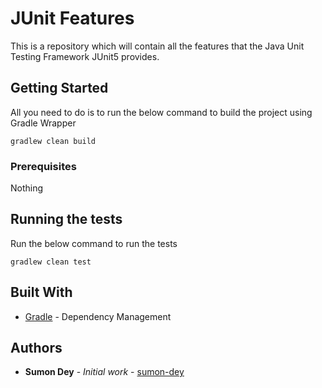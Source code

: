 # JUnit Features

This is a repository which will contain all the features that the Java Unit Testing Framework JUnit5 
provides. 

## Getting Started

All you need to do is to run the below command to build the project using Gradle Wrapper

```
gradlew clean build
```

### Prerequisites

Nothing


## Running the tests

Run the below command to run the tests

```
gradlew clean test
```


## Built With

* [Gradle](https://gradle.org/) - Dependency Management



## Authors

* **Sumon Dey** - *Initial work* - [sumon-dey](https://github.com/sumon-dey)






